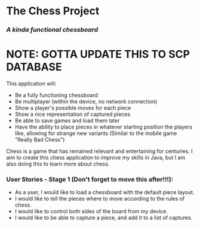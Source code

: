 # The Chess Project

### *A kinda functional chessboard*

# NOTE: GOTTA UPDATE THIS TO SCP DATABASE

This application will:
- Be a fully functioning chessboard
- Be multiplayer (within the device, no network connection)
- Show a player's possible moves for each piece
- Show a nice representation of captured pieces 
- Be able to save games and load them later
- Have the ability to place pieces in whatever starting position the players like, allowing for strange new variants 
(Similar to the mobile game "Really Bad Chess")


Chess is a game that has remained relevant and entertaining for centuries. I aim to create this chess application to 
improve my skills in Java, but I am also doing this to learn more about chess.

### User Stories - Stage 1 (Don't forget to move this after!!!):
- As a user, I would like to load a chessboard with the default piece layout.
- I would like to tell the pieces where to move according to the rules of chess.
- I would like to control both sides of the board from my device.
- I would like to be able to capture a piece, and add it to a list of captures.

